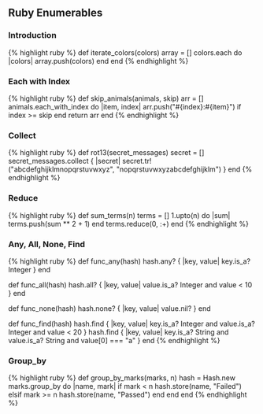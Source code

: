 ---
---
## Ruby Enumerables

### Introduction
{% highlight ruby %}
def iterate_colors(colors)
    array = []
    colors.each do |colors|
        array.push(colors)
    end
end
{% endhighlight %}


### Each with Index
{% highlight ruby %}
def skip_animals(animals, skip)
    arr = []
    animals.each_with_index do |item, index|
        arr.push("#{index}:#{item}") if index >= skip
    end
    return arr
end
{% endhighlight %}

<!--break-->

### Collect
{% highlight ruby %}
def rot13(secret_messages)
    secret = []
    secret_messages.collect { |secret| 
        secret.tr!("abcdefghijklmnopqrstuvwxyz",
        "nopqrstuvwxyzabcdefghijklm") 
    }
end
{% endhighlight %}

### Reduce
{% highlight ruby %}
def sum_terms(n)
    terms = []
    1.upto(n) do |sum|
        terms.push(sum ** 2 + 1)
    end
    terms.reduce(0, :+)
end
{% endhighlight %}

### Any, All, None, Find
{% highlight ruby %}
def func_any(hash)
    hash.any? { |key, value| key.is_a? Integer }
end

def func_all(hash)
    hash.all? { |key, value| 
        value.is_a? Integer 
        and value < 10 
    }
end

def func_none(hash)
    hash.none? { |key, value| value.nil? }
end

def func_find(hash)
    hash.find { |key, value|
        key.is_a? Integer 
        and value.is_a? Integer 
        and value < 20 
    }
    hash.find { |key, value| 
        key.is_a? String 
        and value.is_a? String 
        and value[0] === "a" 
    }
end
{% endhighlight %}

### Group_by
{% highlight ruby %}
def group_by_marks(marks, n)
    hash = Hash.new
    marks.group_by do |name, mark|
        if mark < n
            hash.store(name, "Failed")
        elsif mark >= n
            hash.store(name, "Passed")
        end
    end
end
{% endhighlight %}
